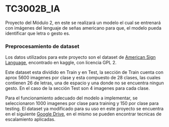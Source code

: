 # TC3002B_IA
Proyecto del Módulo 2, en este se realizará un modelo el cual se entrenará con imágenes del lenguaje de señas americano para que, el modelo pueda identificar que letra o gesto es.

### Preprocesamiento de dataset
Los datos utilizados para este proyecto son el dataset de [American  Sign Language](https://www.kaggle.com/datasets/kapillondhe/american-sign-language?select=ASL_Dataset), encontrado en kaggle, con licencia GPL 2.

Este dataset esta dividido en Train y en Test, la sección de Train cuenta con aprox 5600 imagenes por clase y esta compuesto de 28 clases, las cuales contienen 26 de letras, una de espacio y una donde no se encuentra ningun gesto. En el caso de la sección Test son 4 imagenes para cada clase.

Para el funcionamiento adecuado del modelo a implementar, se seleccionaron 1000 imagenes por clase para training y 150 por clase para testing.
El dataset ya modificado para su uso en este proyecto se encuentra en el siguiente [Google Drive](https://drive.google.com/drive/folders/12T7WFUGrXnJnKvZKeLaGCPVRHsZfRWJj?usp=sharing), en el mismo se pueden encontrar tecnicas de escalamiento aplicadas.
